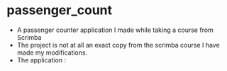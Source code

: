 # passenger_count
- A passenger counter application I made while taking a course from Scrimba
- The project is not at all an exact copy from the scrimba course I have made my modifications.
- The application : 
